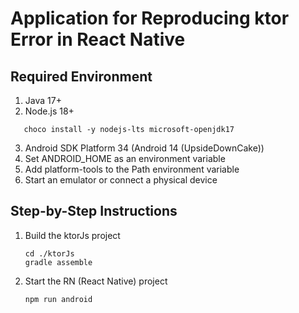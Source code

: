 # Application for Reproducing ktor Error in React Native

## Required Environment

1. Java 17+
2. Node.js 18+
```
   choco install -y nodejs-lts microsoft-openjdk17
```
3. Android SDK Platform 34 (Android 14 (UpsideDownCake))
4. Set ANDROID_HOME as an environment variable
5. Add platform-tools to the Path environment variable
6. Start an emulator or connect a physical device

## Step-by-Step Instructions

1. Build the ktorJs project
   ```
   cd ./ktorJs
   gradle assemble
   ```
2. Start the RN (React Native) project
   ```
   npm run android
   ```